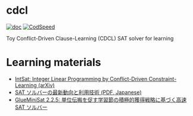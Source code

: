 # cdcl

[![doc](https://img.shields.io/badge/API_Reference-main-blue)](https://termoshtt.github.io/cdcl/cdcl/)
[![CodSpeed](https://img.shields.io/badge/Benchmark-CodSpeed-green)](https://codspeed.io/termoshtt/cdcl)

Toy Conflict-Driven Clause-Learning (CDCL) SAT solver for learning

# Learning materials

- [IntSat: Integer Linear Programming by Conflict-Driven Constraint-Learning (arXiv)](https://arxiv.org/abs/2402.15522v1)
- [SAT ソルバーの最新動向と利用技術 (PDF, Japanese)](https://jssst-ppl.org/workshop/2017/slides/ppl2017_c4_soh.pdf)
- [GlueMiniSat 2.2.5: 単位伝搬を促す学習節の積極的獲得戦略に基づく高速 SAT ソルバー](https://www.jstage.jst.go.jp/article/jssst/29/4/29_4_146/_pdf)
